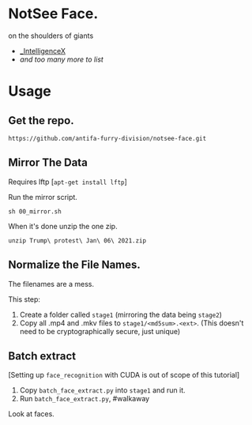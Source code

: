 # NotSee Face.

on the shoulders of giants

- [_IntelligenceX](https://twitter.com/_IntelligenceX/status/1346967229187952644)
- *and too many more to list*

# Usage

## Get the repo.

    https://github.com/antifa-furry-division/notsee-face.git

## Mirror The Data

Requires lftp [`apt-get install lftp`]

Run the mirror script.

    sh 00_mirror.sh
    
When it's done unzip the one zip.

`unzip Trump\ protest\ Jan\ 06\ 2021.zip`

## Normalize the File Names.

The filenames are a mess. 

This step:

1. Create a folder called `stage1` (mirroring the data being `stage2`)
1. Copy all .mp4 and .mkv files to `stage1/<md5sum>.<ext>`. (This doesn't need to be cryptographically secure, just unique)
 
## Batch extract 

[Setting up `face_recognition` with CUDA is out of scope of this tutorial]

1. Copy `batch_face_extract.py` into `stage1` and run it.
1. Run `batch_face_extract.py`, #walkaway

Look at faces.
